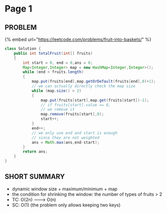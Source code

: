 # Page 1

## PROBLEM

{% embed url="https://leetcode.com/problems/fruit-into-baskets/" %}

```java
class Solution {
    public int totalFruit(int[] fruits) 
    {
        int start = 0, end = 0,ans = 0;
        Map<Integer,Integer> map = new HashMap<Integer,Integer>();
        while (end < fruits.length)
        {
            map.put(fruits[end],map.getOrDefault(fruits[end],0)+1);
            // we can actually directly check the map size
            while (map.size() > 2)
            {
                map.put(fruits[start],map.get(fruits[start])-1);
                // if fruits[start].value == 0,
                // we remove it
                map.remove(fruits[start],0);
                start++;
            }
            end++;
            // we only use end and start is enough
            // since they are not weighted
            ans = Math.max(ans,end-start);
        }
        return ans;
    }
}
```

## SHORT SUMMARY

* dynamic window size + maximum/minimum + map
* the condition for shrinking the window: the number of types of fruits > 2
* TC: O(2n) ---> O(n)
* SC: O(1) (the problem only allows keeping two keys)
